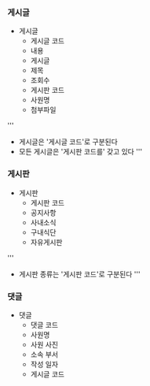 

### 게시글

- 게시글 
  - 게시글 코드
  - 내용
  - 게시글
  - 제목
  - 조회수
  - 게시판 코드
  - 사원명
  - 첨부파일
  
'''
 - 게시글은 '게시글 코드'로 구분된다
 - 모든 게시글은 '게시판 코드를' 갖고 있다
'''

### 게시판

- 게시판
  - 게시판 코드
  - 공지사항
  - 사내소식
  - 구내식단
  - 자유게시판

'''
- 게시판 종류는 '게시판 코드'로 구분된다
'''

### 댓글

- 댓글
  - 댓글 코드
  - 사원명
  - 사원 사진
  - 소속 부서
  - 작성 일자
  - 게시글 코드
